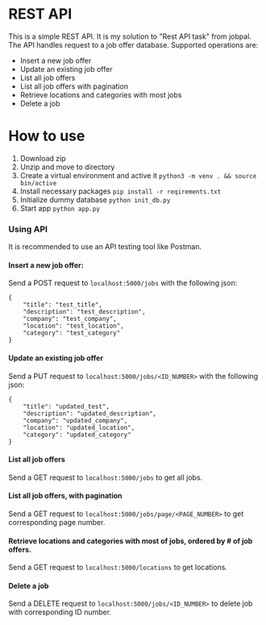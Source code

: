 # REST API
This is a simple REST API. It is my solution to "Rest API task" from jobpal. The API
handles request to a job offer database. Supported operations are:

- Insert a new job offer
- Update an existing job offer
- List all job offers
- List all job offers with pagination
- Retrieve locations and categories with most jobs
- Delete a job

# How to use
1. Download zip
2. Unzip and move to directory
3. Create a virtual environment and active it `python3 -m venv . && source bin/active`
4. Install necessary packages `pip install -r reqirements.txt`
5. Initialize dummy database `python init_db.py`
6. Start app `python app.py`

### Using API
It is recommended to use an API testing tool like Postman.

#### Insert a new job offer: 

Send a POST request to `localhost:5000/jobs` with the following json:
~~~
{
	"title": "test_title",
	"description": "test_description",
	"company": "test_company",
	"location": "test_location",
	"category": "test_category"
}
~~~
#### Update an existing job offer
Send a PUT request to `localhost:5000/jobs/<ID_NUMBER>` with the following json:
~~~
{
	"title": "updated_test",
	"description": "updated_description",
	"company": "updated_company",
	"location": "updated_location",
	"category": "updated_category"
}
~~~
#### List all job offers
Send a GET request to `localhost:5000/jobs`  to get all jobs. 

#### List all job offers, with pagination
Send a GET request to `localhost:5000/jobs/page/<PAGE_NUMBER>` to get corresponding page number. 

#### Retrieve locations and categories with most of jobs, ordered by # of job offers. 
Send a GET request to `localhost:5000/locations` to get locations.

#### Delete a job
Send a DELETE request to `localhost:5000/jobs/<ID_NUMBER>` to delete job with corresponding ID number.